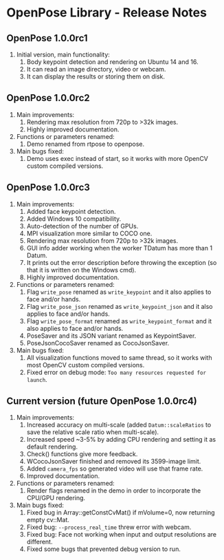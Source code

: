 OpenPose Library - Release Notes
====================================



## OpenPose 1.0.0rc1
1. Initial version, main functionality:
    1. Body keypoint detection and rendering on Ubuntu 14 and 16.
    2. It can read an image directory, video or webcam.
    3. It can display the results or storing them on disk.



## OpenPose 1.0.0rc2
1. Main improvements:
    1. Rendering max resolution from 720p to >32k images.
    2. Highly improved documentation.
2. Functions or parameters renamed:
    1. Demo renamed from rtpose to openpose.
3. Main bugs fixed:
    1. Demo uses exec instead of start, so it works with more OpenCV custom compiled versions.



## OpenPose 1.0.0rc3
1. Main improvements:
    1. Added face keypoint detection.
    2. Added Windows 10 compatibility.
    3. Auto-detection of the number of GPUs.
    4. MPI visualization more similar to COCO one.
    5. Rendering max resolution from 720p to >32k images.
    6. GUI info adder working when the worker TDatum has more than 1 Datum.
    7. It prints out the error description before throwing the exception (so that it is written on the Windows cmd).
    8. Highly improved documentation.
2. Functions or parameters renamed:
    1. Flag `write_pose` renamed as `write_keypoint` and it also applies to face and/or hands.
    2. Flag `write_pose_json` renamed as `write_keypoint_json` and it also applies to face and/or hands.
    3. Flag `write_pose_format` renamed as `write_keypoint_format` and it also applies to face and/or hands.
    4. PoseSaver and its JSON variant renamed as KeypointSaver.
    5. PoseJsonCocoSaver renamed as CocoJsonSaver.
3. Main bugs fixed:
    1. All visualization functions moved to same thread, so it works with most OpenCV custom compiled versions.
    2. Fixed error on debug mode: `Too many resources requested for launch`.



## Current version (future OpenPose 1.0.0rc4)
1. Main improvements:
    1. Increased accuracy on multi-scale (added `Datum::scaleRatios` to save the relative scale ratio when multi-scale).
    2. Increased speed ~3-5% by adding CPU rendering and setting it as default rendering.
    3. Check() functions give more feedback.
    4. WCocoJsonSaver finished and removed its 3599-image limit.
    5. Added `camera_fps` so generated video will use that frame rate.
    6. Improved documentation.
2. Functions or parameters renamed:
    1. Render flags renamed in the demo in order to incorporate the CPU/GPU rendering.
3. Main bugs fixed:
    1. Fixed bug in Array::getConstCvMat() if mVolume=0, now returning empty cv::Mat.
    2. Fixed bug: `--process_real_time` threw error with webcam.
    3. Fixed bug: Face not working when input and output resolutions are different.
    4. Fixed some bugs that prevented debug version to run.
